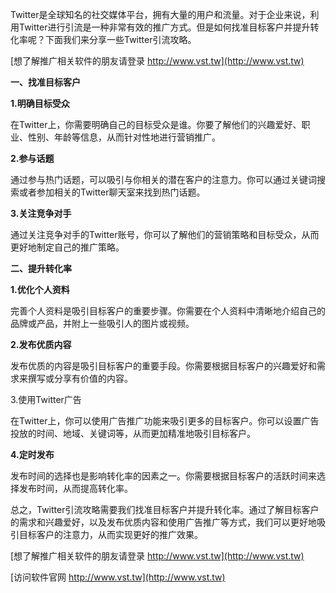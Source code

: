 Twitter是全球知名的社交媒体平台，拥有大量的用户和流量。对于企业来说，利用Twitter进行引流是一种非常有效的推广方式。但是如何找准目标客户并提升转化率呢？下面我们来分享一些Twitter引流攻略。

[想了解推广相关软件的朋友请登录 http://www.vst.tw](http://www.vst.tw)

**一、找准目标客户**

**1.明确目标受众**

在Twitter上，你需要明确自己的目标受众是谁。你要了解他们的兴趣爱好、职业、性别、年龄等信息，从而针对性地进行营销推广。

**2.参与话题**

通过参与热门话题，可以吸引与你相关的潜在客户的注意力。你可以通过关键词搜索或者参加相关的Twitter聊天室来找到热门话题。

**3.关注竞争对手**

通过关注竞争对手的Twitter账号，你可以了解他们的营销策略和目标受众，从而更好地制定自己的推广策略。

**二、提升转化率**

**1.优化个人资料**

完善个人资料是吸引目标客户的重要步骤。你需要在个人资料中清晰地介绍自己的品牌或产品，并附上一些吸引人的图片或视频。

**2.发布优质内容**

发布优质的内容是吸引目标客户的重要手段。你需要根据目标客户的兴趣爱好和需求来撰写或分享有价值的内容。

3.使用Twitter广告

在Twitter上，你可以使用广告推广功能来吸引更多的目标客户。你可以设置广告投放的时间、地域、关键词等，从而更加精准地吸引目标客户。

**4.定时发布**

发布时间的选择也是影响转化率的因素之一。你需要根据目标客户的活跃时间来选择发布时间，从而提高转化率。

总之，Twitter引流攻略需要我们找准目标客户并提升转化率。通过了解目标客户的需求和兴趣爱好，以及发布优质内容和使用广告推广等方式，我们可以更好地吸引目标客户的注意力，从而实现更好的推广效果。

[想了解推广相关软件的朋友请登录 http://www.vst.tw](http://www.vst.tw)


[访问软件官网 http://www.vst.tw](http://www.vst.tw)
